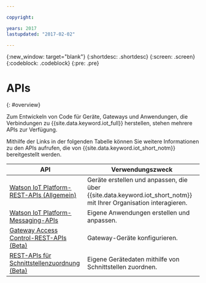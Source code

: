 ```yaml
---

copyright:

years: 2017
lastupdated: "2017-02-02"

---
```


{:new_window: target="blank"}
{:shortdesc: .shortdesc}
{:screen: .screen}
{:codeblock: .codeblock}
{:pre: .pre}


# APIs
{: #overview}

Zum Entwickeln von Code für Geräte, Gateways und Anwendungen, die Verbindungen zu {{site.data.keyword.iot_full}} herstellen, stehen mehrere APIs zur Verfügung.

Mithilfe der Links in der folgenden Tabelle können Sie weitere Informationen zu den APIs aufrufen, die von {{site.data.keyword.iot_short_notm}} bereitgestellt werden.

API                     | Verwendungszweck       
------------- | ------------- 
[Watson IoT Platform-REST-APIs (Allgemein)](https://docs.internetofthings.ibmcloud.com/swagger/v0002.html)  |  Geräte erstellen und anpassen, die über {{site.data.keyword.iot_short_notm}} mit Ihrer Organisation interagieren.
[Watson IoT Platform-Messaging-APIs](https://docs.internetofthings.ibmcloud.com/swagger/http-messaging.html)   | Eigene Anwendungen erstellen und anpassen.   
[Gateway Access Control-REST-APIs (Beta)](https://docs.internetofthings.ibmcloud.com/swagger/limited-gateway.html)   | Gateway-Geräte konfigurieren.
[REST-APIs für Schnittstellenzuordnung (Beta)](https://docs.internetofthings.ibmcloud.com/swagger/info-mgmt-beta.html)   |   Eigene Gerätedaten mithilfe von Schnittstellen zuordnen.
